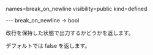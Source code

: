 names=break_on_newline
visibility=public
kind=defined

--- break_on_newline -> bool

改行を保持した状態で出力するかどうかを返します。

デフォルトでは false を返します。

